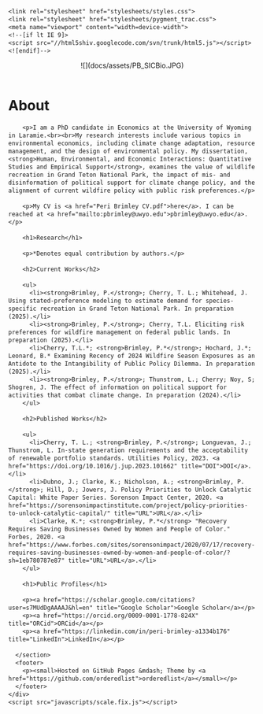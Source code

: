 <html>
  <head>
    <meta charset="utf-8">
    <meta http-equiv="X-UA-Compatible" content="chrome=1">
    <title>Peri Brimley</title>

    <link rel="stylesheet" href="stylesheets/styles.css">
    <link rel="stylesheet" href="stylesheets/pygment_trac.css">
    <meta name="viewport" content="width=device-width">
    <!--[if lt IE 9]>
    <script src="//html5shiv.googlecode.com/svn/trunk/html5.js"></script>
    <![endif]-->
  </head>
  <body>
    <div class="wrapper">
      <header>
        ![](docs/assets/PB_SICBio.JPG)
      </header>
        <h1>About</h1>

        <p>I am a PhD candidate in Economics at the University of Wyoming in Laramie.<br><br>My research interests include various topics in environmental economics, including climate change adaptation, resource management, and the design of environmental policy. My dissertation, <strong>Human, Environmental, and Economic Interactions: Quantitative Studies and Empirical Support</strong>, examines the value of wildlife recreation in Grand Teton National Park, the impact of mis- and disinformation of political support for climate change policy, and the alignment of current wildfire policy with public risk preferences.</p>

        <p>My CV is <a href="Peri Brimley CV.pdf">here</a>. I can be reached at <a href="mailto:pbrimley@uwyo.edu">pbrimley@uwyo.edu</a>.</p>

        <h1>Research</h1>

        <p>*Denotes equal contribution by authors.</p>

        <h2>Current Works</h2>

        <ul>
          <li><strong>Brimley, P.</strong>; Cherry, T. L.; Whitehead, J. Using stated-preference modeling to estimate demand for species-specific recreation in Grand Teton National Park. In preparation (2025).</li>
          <li><strong>Brimley, P.</strong>; Cherry, T.L. Eliciting risk preferences for wildfire management on federal public lands. In preparation (2025).</li>
          <li>Cherry, T.L.*; <strong>Brimley, P.*</strong>; Hochard, J.*; Leonard, B.* Examining Recency of 2024 Wildfire Season Exposures as an Antidote to the Intangibility of Public Policy Dilemma. In preparation (2025).</li>
          <li><strong>Brimley, P.</strong>; Thunstrom, L.; Cherry; Noy, S; Shogren, J. The effect of information on political support for activities that combat climate change. In preparation (2024).</li>
        </ul>

        <h2>Published Works</h2>

        <ul>
          <li>Cherry, T. L.; <strong>Brimley, P.</strong>; Longuevan, J.; Thunstrom, L. In-state generation requirements and the acceptability of renewable portfolio standards. Utilities Policy, 2023. <a href="https://doi.org/10.1016/j.jup.2023.101662" title="DOI">DOI</a>.</li>
          <li>Dubno, J.; Clarke, K.; Nicholson, A.; <strong>Brimley, P.</strong>; Hill, D.; Jowers, J. Policy Priorities to Unlock Catalytic Capital: White Paper Series. Sorenson Impact Center, 2020. <a href="https://sorensonimpactinstitute.com/project/policy-priorities-to-unlock-catalytic-capital/" title="URL">URL</a>.</li>
          <li>Clarke, K.*; <strong>Brimley, P.*</strong> "Recovery Requires Saving Businesses Owned by Women and People of Color." Forbes, 2020. <a href="https://www.forbes.com/sites/sorensonimpact/2020/07/17/recovery-requires-saving-businesses-owned-by-women-and-people-of-color/?sh=1eb780787e87" title="URL">URL</a>.</li>
        </ul>

        <h1>Public Profiles</h1>

        <p><a href="https://scholar.google.com/citations?user=s7MUdDgAAAAJ&hl=en" title="Google Scholar">Google Scholar</a></p>
        <p><a href="https://orcid.org/0009-0001-1778-824X" title="ORCid">ORCid</a></p>
        <p><a href="https://linkedin.com/in/peri-brimley-a1334b176" title="LinkedIn">LinkedIn</a></p>

      </section>
      <footer>
        <p><small>Hosted on GitHub Pages &mdash; Theme by <a href="https://github.com/orderedlist">orderedlist</a></small></p>
      </footer>
    </div>
    <script src="javascripts/scale.fix.js"></script>
  </body>
</html>

